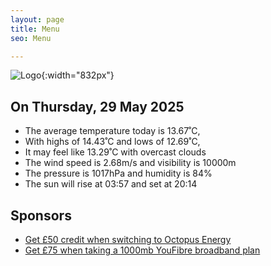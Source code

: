 ```yaml
---
layout: page
title: Menu
seo: Menu

---
```


![Logo](/images/logo.jpg){:width="832px"}

<!-- weather_marker starts -->
## On Thursday, 29 May 2025

- The average temperature today is 13.67˚C,
- With highs of 14.43˚C and lows of 12.69˚C,
- It may feel like 13.29˚C with overcast clouds
- The wind speed is 2.68m/s and visibility is 10000m
- The pressure is 1017hPa and humidity is 84%
- The sun will rise at 03:57 and set at 20:14

<!-- weather_marker ends -->

## Sponsors

- [Get £50 credit when switching to Octopus Energy](https://bit.ly/3oD1nnS)
- [Get £75 when taking a 1000mb YouFibre broadband plan](https://aklam.io/91zWhU?)
